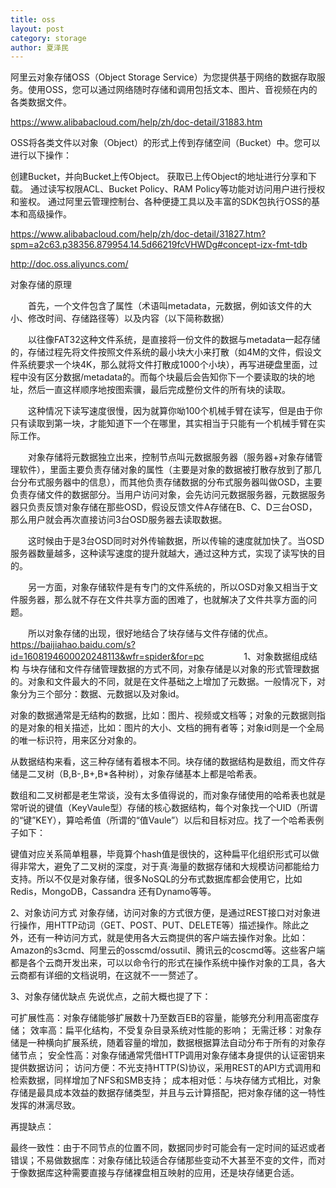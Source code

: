 ```yaml
---
title: oss
layout: post
category: storage
author: 夏泽民
---
```

阿里云对象存储OSS（Object Storage Service）为您提供基于网络的数据存取服务。使用OSS，您可以通过网络随时存储和调用包括文本、图片、音视频在内的各类数据文件。

https://www.alibabacloud.com/help/zh/doc-detail/31883.htm

OSS将各类文件以对象（Object）的形式上传到存储空间（Bucket）中。您可以进行以下操作：

创建Bucket，并向Bucket上传Object。
获取已上传Object的地址进行分享和下载。
通过读写权限ACL、Bucket Policy、RAM Policy等功能对访问用户进行授权和鉴权。
通过阿里云管理控制台、各种便捷工具以及丰富的SDK包执行OSS的基本和高级操作。

https://www.alibabacloud.com/help/zh/doc-detail/31827.htm?spm=a2c63.p38356.879954.14.5d66219fcVHWDg#concept-izx-fmt-tdb
<!-- more -->
http://doc.oss.aliyuncs.com/

对象存储的原理

　　首先，一个文件包含了属性（术语叫metadata，元数据，例如该文件的大小、修改时间、存储路径等）以及内容（以下简称数据）

　　以往像FAT32这种文件系统，是直接将一份文件的数据与metadata一起存储的，存储过程先将文件按照文件系统的最小块大小来打散（如4M的文件，假设文件系统要求一个块4K，那么就将文件打散成1000个小块），再写进硬盘里面，过程中没有区分数据/metadata的。而每个块最后会告知你下一个要读取的块的地址，然后一直这样顺序地按图索骥，最后完成整份文件的所有块的读取。

　　这种情况下读写速度很慢，因为就算你呦100个机械手臂在读写，但是由于你只有读取到第一块，才能知道下一个在哪里，其实相当于只能有一个机械手臂在实际工作。

　　对象存储将元数据独立出来，控制节点叫元数据服务器（服务器+对象存储管理软件），里面主要负责存储对象的属性（主要是对象的数据被打散存放到了那几台分布式服务器中的信息），而其他负责存储数据的分布式服务器叫做OSD，主要负责存储文件的数据部分。当用户访问对象，会先访问元数据服务器，元数据服务器只负责反馈对象存储在那些OSD，假设反馈文件A存储在B、C、D三台OSD，那么用户就会再次直接访问3台OSD服务器去读取数据。

　　这时候由于是3台OSD同时对外传输数据，所以传输的速度就加快了。当OSD服务器数量越多，这种读写速度的提升就越大，通过这种方式，实现了读写快的目的。

　　另一方面，对象存储软件是有专门的文件系统的，所以OSD对象又相当于文件服务器，那么就不存在文件共享方面的困难了，也就解决了文件共享方面的问题。

　　所以对象存储的出现，很好地结合了块存储与文件存储的优点。
　　
　　https://baijiahao.baidu.com/s?id=1608194600020248113&wfr=spider&for=pc
　　
　　1、对象数据组成结构
与块存储和文件存储管理数据的方式不同，对象存储是以对象的形式管理数据的。对象和文件最大的不同，就是在文件基础之上增加了元数据。一般情况下，对象分为三个部分：数据、元数据以及对象id。

对象的数据通常是无结构的数据，比如：图片、视频或文档等；对象的元数据则指的是对象的相关描述，比如：图片的大小、文档的拥有者等；对象id则是一个全局的唯一标识符，用来区分对象的。

从数据结构来看，这三种存储有着根本不同。块存储的数据结构是数组，而文件存储是二叉树（B,B-,B+,B*各种树），对象存储基本上都是哈希表。

数组和二叉树都是老生常谈，没有太多值得说的，而对象存储使用的哈希表也就是常听说的键值（KeyVaule型）存储的核心数据结构，每个对象找一个UID（所谓的“键”KEY），算哈希值（所谓的“值Vaule”）以后和目标对应。找了一个哈希表例子如下：

键值对应关系简单粗暴，毕竟算个hash值是很快的，这种扁平化组织形式可以做得非常大，避免了二叉树的深度，对于真·海量的数据存储和大规模访问都能给力支持。所以不仅是对象存储，很多NoSQL的分布式数据库都会使用它，比如Redis，MongoDB，Cassandra 还有Dynamo等等。

2、对象访问方式
对象存储，访问对象的方式很方便，是通过REST接口对对象进行操作，用HTTP动词（GET、POST、PUT、DELETE等）描述操作。除此之外，还有一种访问方式，就是使用各大云商提供的客户端去操作对象。比如：Amazon的s3cmd、阿里云的osscmd/ossutil、腾讯云的coscmd等。这些客户端都是各个云商开发出来，可以以命令行的形式在操作系统中操作对象的工具，各大云商都有详细的文档说明，在这就不一一赘述了。

3、对象存储优缺点
先说优点，之前大概也提了下：

可扩展性高：对象存储能够扩展数十乃至数百EB的容量，能够充分利用高密度存储；
效率高：扁平化结构，不受复杂目录系统对性能的影响；
无需迁移：对象存储是一种横向扩展系统，随着容量的增加，数据根据算法自动分布于所有的对象存储节点；
安全性高：对象存储通常凭借HTTP调用对象存储本身提供的认证密钥来提供数据访问；
访问方便：不光支持HTTP(S)协议，采用REST的API方式调用和检索数据，同样增加了NFS和SMB支持；
成本相对低：与块存储方式相比，对象存储是最具成本效益的数据存储类型，并且与云计算搭配，把对象存储的这一特性发挥的淋漓尽致。

再提缺点：

最终一致性：由于不同节点的位置不同，数据同步时可能会有一定时间的延迟或者错误；不易做数据库：对象存储比较适合存储那些变动不大甚至不变的文件，而对于像数据库这种需要直接与存储裸盘相互映射的应用，还是块存储更合适。